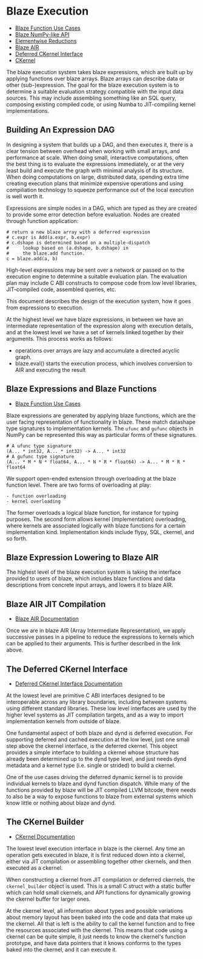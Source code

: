 ﻿Blaze Execution
===============

 * [Blaze Function Use Cases](blazefunc-usecases.md)
 * [Blaze NumPy-like API](blaze-numpy-api.md)
 * [Elementwise Reductions](elwise-reduction-ufuncs.md)
 * [Blaze AIR](blaze-air.md)
 * [Deferred CKernel Interface](deferred-ckernel-interface.md)
 * [CKernel](ckernel-interface.md)

The blaze execution system takes blaze expressions,
which are built up by applying functions
over blaze arrays. Blaze arrays can describe data
or other (sub-)expression. The goal for the blaze
execution system is to determine a suitable evaluation
strategy compatible with the input data sources.
This may include assembling something like an SQL
query, composing existing compiled code, or
using Numba to JIT-compiling kernel implementations.

## Building An Expression DAG

In designing a system that builds up a DAG, and then
executes it, there is a clear tension between
overhead when working with small arrays,
and performance at scale. When doing small,
interactive computations, often the best thing is
to evaluate the expressions immediately, or at the
very least build and execute the graph with minimal
analysis of its structure. When doing computations
on large, distributed data, spending extra time
creating execution plans that minimize expensive
operations and using compiliation technology
to squeeze performance out of the local execution
is well worth it.

Expressions are simple nodes in a DAG, 
which are typed as they are created
to provide some error detection before evaluation.
Nodes are created through function application:

    # return a new blaze array with a deferred expression
    # c.expr is Add(a.expr, b.expr)
    # c.dshape is determined based on a multiple-dispatch
    #     lookup based on (a.dshape, b.dshape) in
    #     the blaze.add function.
    c = blaze.add(a, b)

High-level expressions may be sent over a network or
passed on to the execution engine to determine a
suitable evaluation plan. The evaluation plan may
include C ABI constructs to compose code from low level
libraries, JIT-compiled code, assembled queries, etc.

This document describes the design of the execution
system, how it goes from expressions to execution.

At the highest level we have blaze expressions, in
between we have an intermediate representation of
the expression along with execution details,
and at the lowest level we have a set of kernels linked
together by their arguments. This process works
as follows:

* operations over arrays are lazy and accumulate
  a directed acyclic graph.
* blaze.eval() starts the execution process,
  which involves conversion to AIR and
  executing the result


Blaze Expressions and Blaze Functions
-------------------------------------

 * [Blaze Function Use Cases](blazefunc-usecases.md)

Blaze expressions are generated by applying blaze
functions, which are the user facing
representation of functionality in blaze. These match
datashape type signatures to implementation kernels.
The `ufunc` and `gufunc` objects in NumPy can be
represented this way as particular forms of
these signatures.

```
# A ufunc type signature
(A... * int32, A... * int32) -> A... * int32
# A gufunc type signature
(A... * M * N * float64, A... * N * R * float64) -> A... * M * R * float64
```

We support open-ended extension through overloading
at the blaze function level.
There are two forms of overloading at play:

    - function overloading
    - kernel overloading

The former overloads a logical blaze function, for instance for typing
purposes. The second form allows kernel (implementation) overloading,
where kernels are associated logically with blaze functions for a
certain implementation kind. Implementation kinds include flypy, SQL,
ckernel, and so forth.


Blaze Expression Lowering to Blaze AIR
--------------------------------------

The highest level of the blaze execution system is taking the interface
provided to users of blaze, which includes blaze functions and data
descriptions from concrete input arrays, and lowers it to blaze AIR.


Blaze AIR JIT Compilation
-------------------------

 * [Blaze AIR Documentation](blaze-air.md)

Once we are in blaze AIR (Array Intermediate Representation), we apply
successive passes in a pipeline to reduce the expressions to kernels which
can be applied to their arguments. This is further described in the link
above.


The Deferred CKernel Interface
------------------------------

 * [Deferred CKernel Interface Documentation](deferred-ckernel-interface.md)

At the lowest level
are primitive C ABI interfaces designed to be interoperable across
any library boundaries, including between systems using different
standard libraries. These low level interfaces are used by the
higher level systems as JIT compilation targets, and as a way to
import implementation kernels from outside of blaze.

One fundamental aspect of both blaze and dynd is deferred execution.
For supporting deferred and cached execution at the low level, just one
small step above the ckernel interface, is the deferred ckernel.
This object provides a simple interface to building a ckernel whose
structure has already been determined up to the dynd type level, and
just needs dynd metadata and a kernel type (i.e. single or strided) to
build a ckernel.

One of the use cases driving the deferred dynamic kernel is to provide
individual kernels to blaze and dynd function dispatch. While many of
the functions provided by blaze will be JIT compiled LLVM bitcode, there
needs to also be a way to expose functions to blaze from external systems
which know little or nothing about blaze and dynd.


The CKernel Builder
-------------------

 * [CKernel Documentation](ckernel-interface.md)

The lowest level execution interface in blaze is the ckernel.
Any time an operation gets executed in blaze, it is first reduced
down into a ckernel, either via JIT compilation or assembling together
other ckernels, and then executed as a ckernel.

When constructing a ckernel from JIT compilation or deferred ckernels,
the `ckernel_builder` object is used. This is a small C struct with a
static buffer which can hold small ckernels, and API functions for
dynamically growing the ckernel buffer for larger ones.

At the ckernel level, all information about types and possible variations
about memory layout has been baked into the code and data that make
up the ckernel. All that is left is the ability to call the kernel function
and to free the resources associated with the ckernel. This means that
code using a ckernel can be quite simple, it just needs to know the ckernel's
function prototype, and have data pointers that it knows conforms to the
types baked into the ckernel, and it can execute it.
